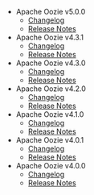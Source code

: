
<!---
# Licensed to the Apache Software Foundation (ASF) under one
# or more contributor license agreements.  See the NOTICE file
# distributed with this work for additional information
# regarding copyright ownership.  The ASF licenses this file
# to you under the Apache License, Version 2.0 (the
# "License"); you may not use this file except in compliance
# with the License.  You may obtain a copy of the License at
#
#     http://www.apache.org/licenses/LICENSE-2.0
#
# Unless required by applicable law or agreed to in writing, software
# distributed under the License is distributed on an "AS IS" BASIS,
# WITHOUT WARRANTIES OR CONDITIONS OF ANY KIND, either express or implied.
# See the License for the specific language governing permissions and
# limitations under the License.
-->
* Apache Oozie v5.0.0
    * [Changelog](5.0.0/CHANGELOG.5.0.0.md)
    * [Release Notes](5.0.0/RELEASENOTES.5.0.0.md)
* Apache Oozie v4.3.1
    * [Changelog](4.3.1/CHANGELOG.4.3.1.md)
    * [Release Notes](4.3.1/RELEASENOTES.4.3.1.md)
* Apache Oozie v4.3.0
    * [Changelog](4.3.0/CHANGELOG.4.3.0.md)
    * [Release Notes](4.3.0/RELEASENOTES.4.3.0.md)
* Apache Oozie v4.2.0
    * [Changelog](4.2.0/CHANGELOG.4.2.0.md)
    * [Release Notes](4.2.0/RELEASENOTES.4.2.0.md)
* Apache Oozie v4.1.0
    * [Changelog](4.1.0/CHANGELOG.4.1.0.md)
    * [Release Notes](4.1.0/RELEASENOTES.4.1.0.md)
* Apache Oozie v4.0.1
    * [Changelog](4.0.1/CHANGELOG.4.0.1.md)
    * [Release Notes](4.0.1/RELEASENOTES.4.0.1.md)
* Apache Oozie v4.0.0
    * [Changelog](4.0.0/CHANGELOG.4.0.0.md)
    * [Release Notes](4.0.0/RELEASENOTES.4.0.0.md)
